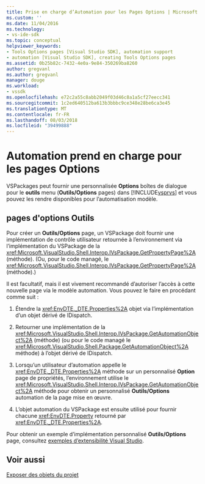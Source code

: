 ```yaml
---
title: Prise en charge d’Automation pour les Pages Options | Microsoft Docs
ms.custom: ''
ms.date: 11/04/2016
ms.technology:
- vs-ide-sdk
ms.topic: conceptual
helpviewer_keywords:
- Tools Options pages [Visual Studio SDK], automation support
- automation [Visual Studio SDK], creating Tools Options pages
ms.assetid: 0b25b82c-7432-4e0a-9e84-350269ba8260
author: gregvanl
ms.author: gregvanl
manager: douge
ms.workload:
- vssdk
ms.openlocfilehash: e72c2a55c8abb2049f03d46c8a1a5cf27eecc341
ms.sourcegitcommit: 1c2ed640512ba613b3bbbc9ce348e28be6ca3e45
ms.translationtype: MT
ms.contentlocale: fr-FR
ms.lasthandoff: 08/03/2018
ms.locfileid: "39499888"
---
```

# <a name="automation-support-for-options-pages"></a>Automation prend en charge pour les pages Options
VSPackages peut fournir une personnalisée **Options** boîtes de dialogue pour le **outils** menu (**Outils/Options** pages) dans [!INCLUDE[vsprvs](../../code-quality/includes/vsprvs_md.md)] et vous pouvez les rendre disponibles pour l’automatisation modèle.  
  
## <a name="tools-options-pages"></a>pages d'options Outils  
 Pour créer un **Outils/Options** page, un VSPackage doit fournir une implémentation de contrôle utilisateur retournée à l’environnement via l’implémentation du VSPackage de la <xref:Microsoft.VisualStudio.Shell.Interop.IVsPackage.GetPropertyPage%2A> (méthode). (Ou, pour le code managé, le <xref:Microsoft.VisualStudio.Shell.Interop.IVsPackage.GetPropertyPage%2A> (méthode).) 
  
 Il est facultatif, mais il est vivement recommandé d’autoriser l’accès à cette nouvelle page via le modèle automation. Vous pouvez le faire en procédant comme suit :  
  
1.  Étendre la <xref:EnvDTE._DTE.Properties%2A> objet via l’implémentation d’un objet dérivé de IDispatch.  
  
2.  Retourner une implémentation de la <xref:Microsoft.VisualStudio.Shell.Interop.IVsPackage.GetAutomationObject%2A> (méthode) (ou pour le code managé le <xref:Microsoft.VisualStudio.Shell.Package.GetAutomationObject%2A> méthode) à l’objet dérivé de IDispatch.  
  
3.  Lorsqu’un utilisateur d’automation appelle le <xref:EnvDTE._DTE.Properties%2A> méthode sur un personnalisé **Option** page de propriétés, l’environnement utilise le <xref:Microsoft.VisualStudio.Shell.Interop.IVsPackage.GetAutomationObject%2A> méthode pour obtenir un personnalisé **Outils/Options** automation de la page mise en œuvre.  
  
4.  L’objet automation du VSPackage est ensuite utilisé pour fournir chacune <xref:EnvDTE.Property> retourné par <xref:EnvDTE._DTE.Properties%2A>.  
  
 Pour obtenir un exemple d’implémentation personnalisé **Outils/Options** page, consultez [exemples d’extensibilité Visual Studio](http://aka.ms/vs2015sdksamples).  
  
## <a name="see-also"></a>Voir aussi  
 [Exposer des objets du projet](../../extensibility/internals/exposing-project-objects.md)